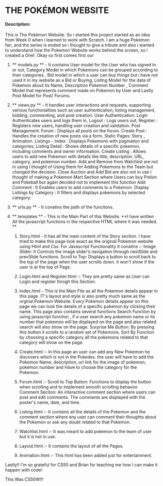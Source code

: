 # THE POKÉMON WEBSITE 
#### Description:

This is The Pokémon Website. So i started this project started as an idea from Week 0 when i learned to work with Scratch. I am a huge Pokemon fan, and the series is ended so i thought to give a tribute and also i wanted to understand how the Pokemon Website works behind the screen, so i created a One!. Okay so first comes first our

1. ** models.py ** - It contains User model for the User who has signed in or out, Category Model in which Pokemons can be grouped according to their categories , Bid model in which a user can buy things but i have not used it in my website as a Bid or Buying, Listing Model for the data of Pokemon about its Name, Description Pokemon Number , Comment Model that represents comment made on Pokemon by User and Lastly Post Model for Post/ Forums.

2. ** views.py ** - It handles user interactions and requests, supporting various functionalities such as user authentication, listing management, bidding, commenting, and post creation. User Authentication: Login Authenticates users and logs them in, Logout : Logs users out, Register : Registers new users, handling user creation and validation. Post Management: Forum : Displays all posts on the forum. Create Post : Handles the creation of new posts via a form. Static Pages: Story , Animation. Listings - Index : Displays Pokemons with pagination and categories, Listing Detail : Shows details of a specific pokemon, including comments and owner information. Create Listing : Allows users to add new Pokemon with details like title, description, URL, category, and pokemon number. Add and Remove from Watchlist are not in using i thought of Using them for Adding Pokemons to the Team but changed the decision.  Close Auction and Add Bid are also not in use i thought of making a Pokemon Mart Section where Users can buy Potion and Pokeball but again decided not to implement this function  Add Comment : It Enables users to add comments to a Pokemon. Display Listings by Category : It filters and displays pokemons by selected category.

3. ** urls.py ** - It conatins the path of the funcitons.

4. ** templates ** - This is the Main Part of this Website. **I have written All the javascript functions in the respective HTML where it was needed. **  

    1. Story.html - It has all the main content of the Story section. I have tried to make this page look exact as the original Pokemon website using Html and Css. For Javascript Functionality it conatins :- Image Slider: It  Controls the image slider’s navigation through nextSlide and prevSlide functions. Scroll to Top: Displays a button to scroll back to the top of the page when the user scrolls down. it won't show if the user is at the top of Page.

    2. Login.html and Register.html :- They are pretty same as User can Login and register throgh this Section.

    3. Index.html - This is the Main File as all the Pokemon details appear in this page. IT's layout and style is also pretty much same as the orginal Pokemon Website. Every Pokemon details appear on this page we can look the details of a specific pokemon by clicking their name. This page also contains several functions Search Function by using javascript function , if a user search any pokemon name or its number that pokemon will be displayed on the page and also related search will also show on the page. Surprise Me Button: By pressing this button it scrolls to a random set of Pokemons. Sort By Function by choosing a specific category all the pokemons related to that category will show on the page.

    4. Create.html :- In this page an user can add any New Pokemon he discovers which is not in the Pokedex. the user will have to add the Pokemon Name, description, url link for the image of pokemon, pokemon number and Have to choose the category for the Pokemon.

    5. Forum.html :- Scroll to Top Button: Functions to display the button when scrolling and to implement smooth scrolling behavior. Comment Seciton: An interactive comment section where users can post and edit comments. The comments are displayed with the poster's name, date, and time.

    6. Listing.html :- It contains all the details of the Pokemon and the comment section where any user can comment their thoughts about the Pokemon or ask any doubt related to that Pokemon. 

    7. Watchlist.html :- It was meant to add pokemon to the team of user but it is not in use.

    8. Layout.html :- It contains the layout of all the Pages.

    9. Animation.html :- This html has been added just for entertainment.

Lastly!! I'm so grateful for CS50 and Brian for teaching me how I can make it happen with code!

This Was CS50W!!!
